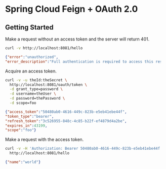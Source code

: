 # Spring Cloud Feign + OAuth 2.0

## Getting Started

Make a request without an access token and the server will return 401.

```sh
curl -v http://localhost:8081/hello
```

```json
{"error":"unauthorized",
"error_description":"Full authentication is required to access this resource"}
```

Acquire an access token.

```sh
curl -v -u theId:theSecret \
  http://localhost:8081/oauth/token \
  -d grant_type=password \
  -d username=theUser \
  -d password=thePassword \
  -d scope=foo
```

```json
{"access_token":"50480ab0-4616-449c-823b-e5eb41ebe44f",
"token_type":"bearer",
"refresh_token":"3c526955-848c-4c85-b22f-ef4879d4a2be",
"expires_in":43199,
"scope":"foo"}
```

Make a request with the access token.

```sh
curl -v -H 'Authorization: Bearer 50480ab0-4616-449c-823b-e5eb41ebe44f' \
  http://localhost:8081/hello
```

```json
{"name":"world"}
```


